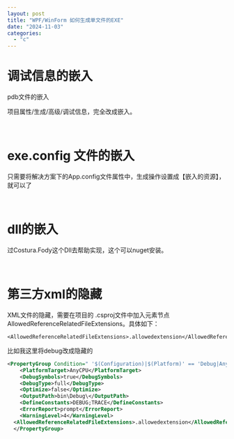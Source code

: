 ```yaml
---
layout: post
title: "WPF/WinForm 如何生成单文件的EXE"
date: "2024-11-03"
categories: 
  - "c"
---
```


# 调试信息的嵌入

pdb文件的嵌入

项目属性/生成/高级/调试信息，完全改成嵌入。

 

# exe.config 文件的嵌入

只需要将解决方案下的App.config文件属性中，生成操作设置成【嵌入的资源】，就可以了

 

# dll的嵌入

过Costura.Fody这个Dll去帮助实现，这个可以nuget安装。

 

# 第三方xml的隐藏

XML文件的隐藏，需要在项目的 .csproj文件中加入元素节点AllowedReferenceRelatedFileExtensions。具体如下：

```
<AllowedReferenceRelatedFileExtensions>.allowedextension</AllowedReferenceRelatedFileExtensions>
```

比如我这里将debug改成隐藏的

```xml
<PropertyGroup Condition=" '$(Configuration)|$(Platform)' == 'Debug|AnyCPU' ">
    <PlatformTarget>AnyCPU</PlatformTarget>
    <DebugSymbols>true</DebugSymbols>
    <DebugType>full</DebugType>
    <Optimize>false</Optimize>
    <OutputPath>bin\Debug\</OutputPath>
    <DefineConstants>DEBUG;TRACE</DefineConstants>
    <ErrorReport>prompt</ErrorReport>
    <WarningLevel>4</WarningLevel>
  <AllowedReferenceRelatedFileExtensions>.allowedextension</AllowedReferenceRelatedFileExtensions> 
  </PropertyGroup>
```
